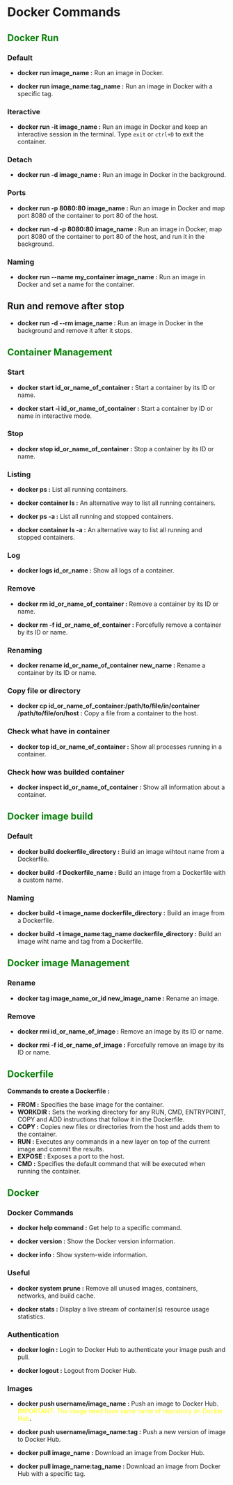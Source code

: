 # Docker Commands

## <span style="color:green">Docker Run</span>

### Default

- **docker run image_name :** Run an image in Docker.

- **docker run image_name:tag_name :** Run an image in Docker with a specific tag.

### Iteractive

- **docker run -it image_name :** Run an image in Docker and keep an interactive session in the terminal. Type `exit` or `ctrl+D` to exit the container.

### Detach

- **docker run -d image_name :** Run an image in Docker in the background.

### Ports
- **docker run -p 8080:80 image_name :** Run an image in Docker and map port 8080 of the container to port 80 of the host.

- **docker run -d -p 8080:80 image_name :** Run an image in Docker, map port 8080 of the container to port 80 of the host, and run it in the background.

### Naming

- **docker run --name my_container image_name :** Run an image in Docker and set a name for the container.

## Run and remove after stop

- **docker run -d --rm image_name :** Run an image in Docker in the background and remove it after it stops.

## <span style="color:green">Container Management</span>

### Start 

- **docker start id_or_name_of_container :** Start a container by its ID or name.

- **docker start -i id_or_name_of_container :** Start a container by ID or name in interactive mode.

### Stop

- **docker stop id_or_name_of_container :** Stop a container by its ID or name.

### Listing

- **docker ps :** List all running containers.

- **docker container ls :** An alternative way to list all running containers.

- **docker ps -a :** List all running and stopped containers.

- **docker container ls -a :** An alternative way to list all running and stopped containers.

### Log

- **docker logs id_or_name :** Show all logs of a container.

### Remove

- **docker rm id_or_name_of_container :** Remove a container by its ID or name.

- **docker rm -f id_or_name_of_container :** Forcefully remove a container by its ID or name.

### Renaming

- **docker rename id_or_name_of_container new_name :** Rename a container by its ID or name.

### Copy file or directory
- **docker cp id_or_name_of_container:/path/to/file/in/container /path/to/file/on/host :** Copy a file from a container to the host.

### Check what have in container

- **docker top id_or_name_of_container :** Show all processes running in a container.

### Check how was builded container

- **docker inspect id_or_name_of_container :** Show all information about a container.

## <span style="color:green">Docker image build</span>

### Default

- **docker build dockerfile_directory :** Build an image wihtout name from a Dockerfile.


- **docker build -f Dockerfile_name :** Build an image from a Dockerfile with a custom name.

### Naming

- **docker build -t image_name dockerfile_directory :** Build an image from a Dockerfile.

- **docker build -t image_name:tag_name dockerfile_directory :** Build an image wiht name and tag from a Dockerfile.


## <span style="color:green">Docker image Management</span>

### Rename

- **docker tag image_name_or_id new_image_name :** Rename an image.

### Remove
- **docker rmi id_or_name_of_image :** Remove an image by its ID or name.

- **docker rmi -f id_or_name_of_image :** Forcefully remove an image by its ID or name.

## <span style="color:green">Dockerfile</span>

**Commands to create a Dockerfile :**

- **FROM :** Specifies the base image for the container.
- **WORKDIR :** Sets the working directory for any RUN, CMD, ENTRYPOINT, COPY and ADD instructions that follow it in the Dockerfile.
- **COPY :** Copies new files or directories from the host and adds them to the container.
- **RUN :** Executes any commands in a new layer on top of the current image and commit the results.
- **EXPOSE :** Exposes a port to the host.
- **CMD :** Specifies the default command that will be executed when running the container.


## <span style="color:green">Docker</span>

### Docker Commands

- **docker help command :** Get help to a specific command.

- **docker version :** Show the Docker version information.

- **docker info :** Show system-wide information.

### Useful

- **docker system prune :** Remove all unused images, containers, networks, and build cache.

- **docker stats :** Display a live stream of container(s) resource usage statistics.

### Authentication

- **docker login :** Login to Docker Hub to authenticate your image push and pull.

- **docker logout :** Logout from Docker Hub.

### Images

- **docker push username/image_name :** Push an image to Docker Hub. <span style="color:yellow">IMPORTANT: The image need have same name of repository on Docker Hub</span>.

- **docker push username/image_name:tag :** Push a new version of image to Docker Hub.

- **docker pull image_name :** Download an image from Docker Hub.

- **docker pull image_name:tag_name :** Download an image from Docker Hub with a specific tag.